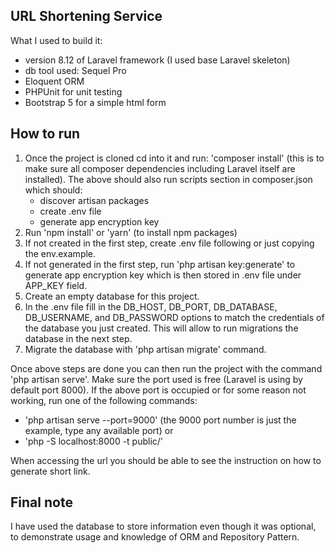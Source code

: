 ## URL Shortening Service

What I used to build it:
- version 8.12 of Laravel framework (I used base Laravel skeleton)
- db tool used: Sequel Pro
- Eloquent ORM 
- PHPUnit for unit testing 
- Bootstrap 5 for a simple html form 

## How to run 

1. Once the project is cloned cd into it and run: 'composer install'  (this is to make sure all composer dependencies including Laravel itself are installed).
    The above should also run scripts section in composer.json which should: 
    - discover artisan packages
    - create .env file
    - generate app encryption key
2. Run 'npm install' or 'yarn' (to install npm packages)
3. If not created in the first step, create .env file following or just copying the env.example.
4. If not generated in the first step, run 'php artisan key:generate' to generate app encryption key which is then stored in .env file under APP_KEY field.
5. Create an empty database for this project.
6. In the .env file fill in the DB_HOST, DB_PORT, DB_DATABASE, DB_USERNAME, and DB_PASSWORD options to match the credentials of the database you just created. This will allow to run migrations the database in the next step.
7. Migrate the database with 'php artisan migrate' command.

Once above steps are done you can then run the project with the command 'php artisan serve'.
Make sure the port used is free (Laravel is using by default port 8000). 
If the above port is occupied or for some reason not working, run one of the following commands:
- 'php artisan serve --port=9000'  (the 9000 port number is just the example, type any available port)
or
- 'php -S localhost:8000 -t public/'

When accessing the url you should be able to see the instruction on how to generate short link.

## Final note

I have used the database to store information even though it was optional, to demonstrate usage and knowledge of ORM and Repository Pattern.







